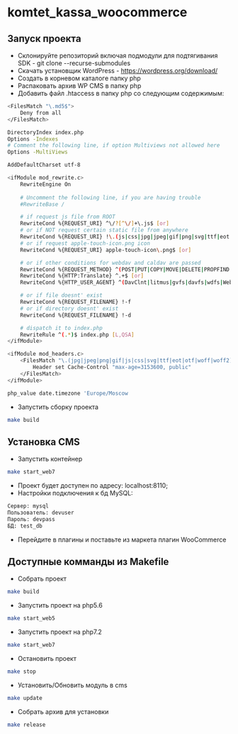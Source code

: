 # komtet_kassa_woocommerce

## Запуск проекта

* Склонируйте репозиторий включая подмодули для подтягивания SDK - git clone --recurse-submodules
* Скачать установщик WordPress - https://wordpress.org/download/
* Cоздать в корневом каталоге папку php
* Распаковать архив WP CMS в папку php
* Добавить файл .htaccess в папку php со следующим содержимым:
```sh
<FilesMatch "\.md5$">
    Deny from all
</FilesMatch>

DirectoryIndex index.php
Options -Indexes
# Comment the following line, if option Multiviews not allowed here
Options -MultiViews

AddDefaultCharset utf-8

<ifModule mod_rewrite.c>
    RewriteEngine On
    
    # Uncomment the following line, if you are having trouble
    #RewriteBase /

    # if request js file from ROOT
    RewriteCond %{REQUEST_URI} ^\/?[^\/]+\.js$ [or]
    # or if NOT request certain static file from anywhere
    RewriteCond %{REQUEST_URI} !\.(js|css|jpg|jpeg|gif|png|svg|ttf|eot|otf|woff|woff2)$ [or]
    # or if request apple-touch-icon.png icon
    RewriteCond %{REQUEST_URI} apple-touch-icon\.png$ [or]

    # or if other conditions for webdav and caldav are passed
    RewriteCond %{REQUEST_METHOD} ^(POST|PUT|COPY|MOVE|DELETE|PROPFIND|OPTIONS|MKCOL)$ [or]
    RewriteCond %{HTTP:Translate} ^.+$ [or]
    RewriteCond %{HTTP_USER_AGENT} ^(DavClnt|litmus|gvfs|davfs|wdfs|WebDAV|cadaver|Cyberduck)

    # or if file doesnt' exist
    RewriteCond %{REQUEST_FILENAME} !-f
    # or if directory doesnt' exist
    RewriteCond %{REQUEST_FILENAME} !-d

    # dispatch it to index.php
    RewriteRule ^(.*)$ index.php [L,QSA]
</ifModule>

<ifModule mod_headers.c>
    <FilesMatch "\.(jpg|jpeg|png|gif|js|css|svg|ttf|eot|otf|woff|woff2)$">
        Header set Cache-Control "max-age=3153600, public"
    </FilesMatch>
</ifModule>

php_value date.timezone 'Europe/Moscow
```

* Запустить сборку проекта
```sh
make build
```

## Установка CMS
* Запустить контейнер
```sh
make start_web7
```

* Проект будет доступен по адресу: localhost:8110;
* Настройки подключения к бд MySQL:
```sh
Сервер: mysql
Пользователь: devuser
Пароль: devpass
БД: test_db
```
* Перейдите в плагины и поставьте из маркета плагин WooCommerce

## Доступные комманды из Makefile

* Собрать проект
```sh
make build
```
* Запустить проект на php5.6
```sh
make start_web5
```

* Запустить проект на php7.2
```sh
make start_web7
```

* Остановить проект
```sh
make stop
```

* Установить/Обновить модуль в cms
```sh
make update
```

* Собрать архив для установки
```sh
make release
```
